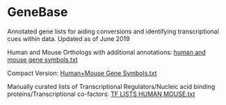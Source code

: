 # **GeneBase**
Annotated gene lists for aiding conversions and identifying transcriptional cues within data. 
Updated as of June 2019


Human and Mouse Orthologs with additional annotations: 
[human and mouse gene symbols.txt](https://github.com/kasumaz/GeneBase/files/4489376/human.and.mouse.gene.symbols.txt)

Compact Version:
[Human+Mouse Gene Symbols.txt](https://github.com/kasumaz/GeneBase/files/4489377/Human%2BMouse.Gene.Symbols.txt)

Manually curated lists of Transcriptional Regulators/Nucleic acid binding proteins/Transcriptional co-factors:
[TF LISTS HUMAN MOUSE.txt](https://github.com/kasumaz/GeneBase/files/4489379/TF.LISTS.HUMAN.MOUSE.txt)
